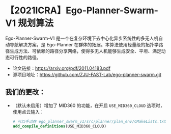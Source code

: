 # 【2021ICRA】Ego-Planner-Swarm-V1 规划算法

Ego-Planner-Swarm-V1 是一个在复杂环境下去中心化异步系统性的多无人机自动导航解决方案，是 Ego-Planner 在群体的拓展。本算法使用轻量级的拓扑学路径生成方法、可依赖的路径分享网络，使得多无人机能够生成安全、平坦、满足动态可行性的路径。

- 论文链接：https://arxiv.org/pdf/2011.04183.pdf
- 源项目地址：https://github.com/ZJU-FAST-Lab/ego-planner-swarm.git

## 我们的更改：
- （默认未启用）增加了 MID360 的功能，在开启 `USE_MID360_CLOUD` 选项时，使用点云输入：
  ```cmake
  # 可以手动在 ego_planner_swarm_v1/src/planner/plan_env/CMakeLists.txt 下取消注释
  add_compile_definitions(USE_MID360_CLOUD)
  ```